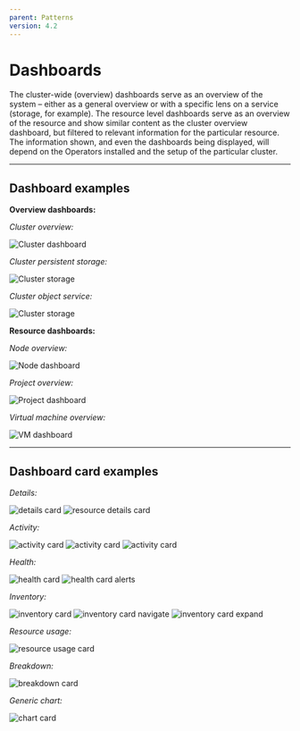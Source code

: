 ```yaml
---
parent: Patterns
version: 4.2
---
```


# Dashboards

The cluster-wide (overview) dashboards serve as an overview of the system – either as a general overview or with a specific lens on a service (storage, for example). The resource level dashboards serve as an overview of the resource and show similar content as the cluster overview dashboard, but filtered to relevant information for the particular resource. The information shown, and even the dashboards being displayed, will depend on the Operators installed and the setup of the particular cluster.

---

## Dashboard examples

**Overview dashboards:**

*Cluster overview:*

![Cluster dashboard](../images/dashboard-cluster-overview.png)


*Cluster persistent storage:*

![Cluster storage](../images/dashboard-OCS.png)


*Cluster object service:*

![Cluster storage](../images/dashboard-noobaa.png)



**Resource dashboards:**

*Node overview:*

![Node dashboard](../images/dashboard-node.png)


*Project overview:*

![Project dashboard](../images/dashboard-project.png)


*Virtual machine overview:*

![VM dashboard](../images/dashboard-pod-vm.png)

---

## Dashboard card examples

*Details:*

![details card](../images/dashboard-card-details-cluster.png)
![resource details card](../images/dashboard-card-details-object.png)


*Activity:*

![activity card](../images/dashboard-card-activity.png)
![activity card](../images/dashboard-card-activity-examples.png)
![activity card](../images/dashboard-card-activity-examples2.png)


*Health:*

![health card](../images/dashboard-card-health-healthy.png)
![health card alerts](../images/dashboard-card-health-alerts.png)


*Inventory:*

![inventory card](../images/dashboard-card-inventory.png)
![inventory card navigate](../images/dashboard-card-inventory-navigate.png)
![inventory card expand](../images/dashboard-card-inventory-expand.png)


*Resource usage:*

![resource usage card](../images/dashboard-card-resource-usage.png)


*Breakdown:*

![breakdown card](../images/dashboard-card-breakdown.png)


*Generic chart:*

![chart card](../images/dashboard-card-chart.png)

